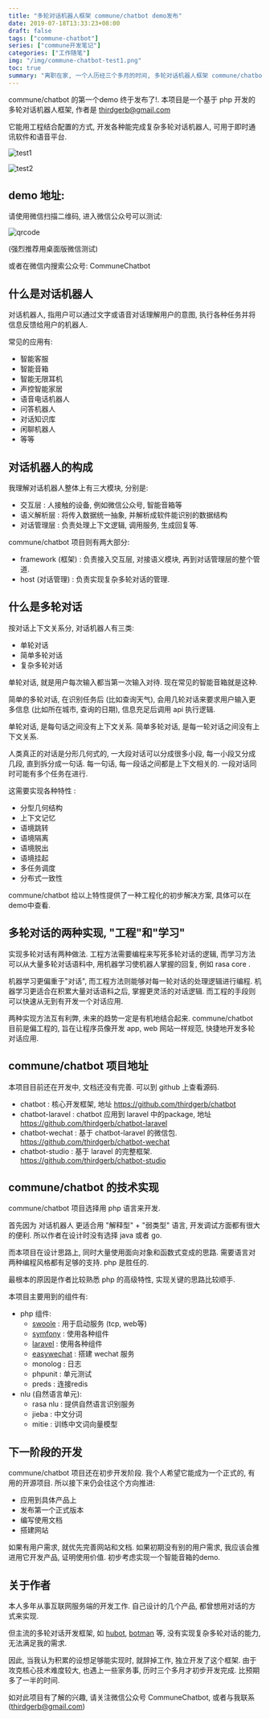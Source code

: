 ```yaml
---
title: "多轮对话机器人框架 commune/chatbot demo发布"
date: 2019-07-18T13:33:23+08:00
draft: false
tags: ["commune-chatbot"]
series: ["commune开发笔记"]
categories: ["工作随笔"]
img: "/img/commune-chatbot-test1.png"
toc: true
summary: "离职在家, 一个人历经三个多月的时间, 多轮对话机器人框架 commune/chatbot 项目终于完成初步开发. 第一个 demo 终于发布到微信公众号了!"
---
```


commune/chatbot 的第一个demo 终于发布了!. 本项目是一个基于 php 开发的多轮对话机器人框架, 作者是 thirdgerb@gmail.com


它能用工程结合配置的方式, 开发各种能完成复杂多轮对话机器人, 可用于即时通讯软件和语音平台.

![test1](/img/commune-chatbot-test1.png)

![test2](/img/commune-chatbot-test2.png)


## demo 地址:

请使用微信扫描二维码, 进入微信公众号可以测试:

![qrcode](/img/commune-qrcode.bmp)

(强烈推荐用桌面版微信测试)

或者在微信内搜索公众号: CommuneChatbot


## 什么是对话机器人

对话机器人, 指用户可以通过文字或语音对话理解用户的意图, 执行各种任务并将信息反馈给用户的机器人.

常见的应用有:

- 智能客服
- 智能音箱
- 智能无限耳机
- 声控智能家居
- 语音电话机器人
- 问答机器人
- 对话知识库
- 闲聊机器人
- 等等

## 对话机器人的构成

我理解对话机器人整体上有三大模块, 分别是:

- 交互层 : 人接触的设备, 例如微信公众号, 智能音箱等
- 语义解析层 : 将传入数据统一抽象, 并解析成软件能识别的数据结构
- 对话管理层 : 负责处理上下文逻辑, 调用服务, 生成回复等.


commune/chatbot 项目则有两大部分:

- framework (框架) : 负责接入交互层, 对接语义模块, 再到对话管理层的整个管道.
- host (对话管理) : 负责实现复杂多轮对话的管理.


## 什么是多轮对话

按对话上下文关系分, 对话机器人有三类:

- 单轮对话
- 简单多轮对话
- 复杂多轮对话

单轮对话, 就是用户每次输入都当第一次输入对待. 现在常见的智能音箱就是这种.

简单的多轮对话, 在识别任务后 (比如查询天气), 会用几轮对话来要求用户输入更多信息 (比如所在城市, 查询的日期), 信息充足后调用 api 执行逻辑.


单轮对话, 是每句话之间没有上下文关系. 简单多轮对话, 是每一轮对话之间没有上下文关系.

人类真正的对话是分形几何式的, 一大段对话可以分成很多小段, 每一小段又分成几段, 直到拆分成一句话. 每一句话, 每一段话之间都是上下文相关的. 一段对话同时可能有多个任务在进行.


这需要实现各种特性 :

- 分型几何结构
- 上下文记忆
- 语境跳转
- 语境隔离
- 语境脱出
- 语境挂起
- 多任务调度
- 分布式一致性

commune/chatbot 给以上特性提供了一种工程化的初步解决方案, 具体可以在demo中查看.

## 多轮对话的两种实现, "工程"和"学习"

实现多轮对话有两种做法. 工程方法需要编程来写死多轮对话的逻辑, 而学习方法可以从大量多轮对话语料中, 用机器学习使机器人掌握的回复, 例如 rasa core .

机器学习更偏重于"对话", 而工程方法则能够对每一轮对话的处理逻辑进行编程. 机器学习更适合在积累大量对话语料之后, 掌握更灵活的对话逻辑. 而工程的手段则可以快速从无到有开发一个对话应用.

两种实现方法互有利弊, 未来的趋势一定是有机地结合起来. commune/chatbot 目前是偏工程的, 旨在让程序员像开发 app, web 网站一样规范, 快捷地开发多轮对话应用.

## commune/chatbot 项目地址

本项目目前还在开发中, 文档还没有完善. 可以到 github 上查看源码.

- chatbot : 核心开发框架, 地址 https://github.com/thirdgerb/chatbot
- chatbot-laravel : chatbot 应用到 laravel 中的package, 地址 https://github.com/thirdgerb/chatbot-laravel
- chatbot-wechat : 基于 chatbot-laravel 的微信包. https://github.com/thirdgerb/chatbot-wechat
- chatbot-studio : 基于 laravel 的完整框架. https://github.com/thirdgerb/chatbot-studio

## commune/chatbot 的技术实现

commune/chatbot 项目选择用 php 语言来开发.

首先因为 对话机器人 更适合用 "解释型" + "弱类型" 语言, 开发调试方面都有很大的便利. 所以作者在设计时没有选择 java 或者 go.

而本项目在设计思路上, 同时大量使用面向对象和函数式变成的思路. 需要语言对两种编程风格都有足够的支持. php 是胜任的.

最根本的原因是作者比较熟悉 php 的高级特性, 实现关键的思路比较顺手.


本项目主要用到的组件有:

- php 组件:
    - [swoole](https://www.swoole.com/) : 用于启动服务 (tcp, web等)
    - [symfony](https://symfony.com/) : 使用各种组件
    - [laravel](https://laravel.com/) : 使用各种组件
    - [easywechat](https://easywechat.com) : 搭建 wechat 服务
    - monolog : 日志
    - phpunit : 单元测试
    - preds : 连接redis
- nlu (自然语言单元):
    - rasa nlu : 提供自然语言识别服务
    - jieba : 中文分词
    - mitie : 训练中文词向量模型


## 下一阶段的开发

commune/chatbot 项目还在初步开发阶段. 我个人希望它能成为一个正式的, 有用的开源项目. 所以接下来仍会往这个方向推进:

- 应用到具体产品上
- 发布第一个正式版本
- 编写使用文档
- 搭建网站

如果有用户需求, 就优先完善网站和文档. 如果初期没有别的用户需求, 我应该会推进用它开发产品, 证明使用价值. 初步考虑实现一个智能音箱的demo.

## 关于作者

本人多年从事互联网服务端的开发工作. 自己设计的几个产品, 都曾想用对话的方式来实现.

但主流的多轮对话开发框架, 如 [hubot](https://hubot.github.com/), [botman](https://botman.io/) 等, 没有实现复杂多轮对话的能力, 无法满足我的需求.

因此, 当我认为积累的设想足够能实现时, 就辞掉工作, 独立开发了这个框架.  由于攻克核心技术难度较大, 也遇上一些家务事, 历时三个多月才初步开发完成. 比预期多了一半的时间.

如对此项目有了解的兴趣, 请关注微信公众号 CommuneChatbot, 或者与我联系(thirdgerb@gmail.com)

